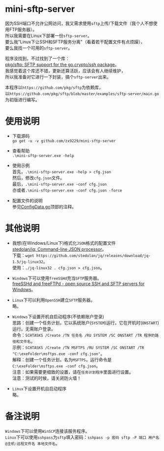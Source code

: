 # mini-sftp-server

因为SSH端口不允许公网访问，我又需求使用`sftp`上传/下载文件（我个人不想使用FTP服务器）。  
所以我需要在Linux下部署一份`sftp-server`。  
要么我"Linux下让SSH和SFTP服务分离"（看着若干配置文件有点烦躁），  
要么我找一个可用的`sftp-server`。  

程序没找到，不过找到了一个库：  
[pkg/sftp: SFTP support for the go.crypto/ssh package](https://github.com/pkg/sftp)。  
我感觉着这个库还不错，更新还算活跃，应该会有人继续维护，  
所以我准备对它进行一下封装，搞个`sftp-server`出来。  

本程序以`https://github.com/pkg/sftp`为依赖库，  
以`https://github.com/pkg/sftp/blob/master/examples/sftp-server/main.go`为初版进行编写。  


# 使用说明

* 下载源码  
`go get -u -v github.com/zx9229/mini-sftp-server`

* 查看帮助  
`.\mini-sftp-server.exe -help`

* 使用示例  
首先，`.\mini-sftp-server.exe -help > cfg.json`  
然后，修改`cfg.json`文件。  
最后，`.\mini-sftp-server.exe -conf cfg.json`  
亦或者`.\mini-sftp-server.exe -conf cfg.json -force`

* 配置文件的说明  
参见[ConfigData.go](https://github.com/zx9229/mini-sftp-server/blob/master/ConfigData.go)顶部的注释。  


# 其他说明

* 我想(在Windows/Linux下)格式化`JSON`格式的配置文件  
[stedolan/jq: Command-line JSON processor](https://github.com/stedolan/jq)。  
下载：`wget https://github.com/stedolan/jq/releases/download/jq-1.5/jq-linux32`。  
使用：`./jq-linux32 . cfg.json > cfg.json`。  

* `Windows`下可以使用`freeSSHd`充当`SFTP`服务器。  
[freeSSHd and freeFTPd - open source SSH and SFTP servers for Windows](http://www.freesshd.com/)。  

* `Linux`下可以利用`OpenSSH`建立`SFTP`服务器。  
略。  

* `Windows`下设置开机自启动程序(不依赖账户登录)  
思路：创建一个任务计划，它以系统账户(`SYSTEM`)运行，它在开机时(`ONSTART`)运行。无需账户登录。  
命令：`SCHTASKS /Create /TN 任务名 /RU SYSTEM /SC ONSTART /TR 程序的路径和文件名`。  
示例：`SCHTASKS /Create /TN MSFTPS /RU SYSTEM /SC ONSTART /TR "C:\exeFolder\msftps.exe -conf cfg.json"`。  
解释：创建一个任务计划，名为`MSFTPS`，运行命令是`C:\exeFolder\msftps.exe -conf cfg.json`。  
注意：如果需要更细致的设置，请在`任务计划程序`里面进行设置。  
注意：测试的时候，请关闭防火墙！

* `Linux`下设置开机自启动程序  
略。


# 备注说明  

`Windows`下可以使用`WinSCP`连接该服务程序。  
`Linux`下可以使用`sshpass`为`sftp`填入密码：`sshpass -p 密码 sftp -P 端口 用户名@主机:远程文件名 本地文件名`。  
